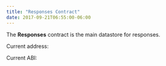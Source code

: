 ```yaml
---
title: "Responses Contract"
date: 2017-09-21T06:55:00-06:00
---
```

The **Responses** contract is the main datastore for responses.

<!--RQC CODE solidity Responses/Responses.sol -->

Current address:
<!--RQC ADDRESS Responses/Responses.address -->

Current ABI:
<!--RQC ABI Responses/Responses.abi -->
